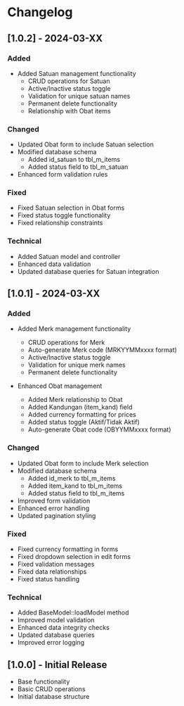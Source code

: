 # Changelog

## [1.0.2] - 2024-03-XX

### Added
- Added Satuan management functionality
  - CRUD operations for Satuan
  - Active/Inactive status toggle
  - Validation for unique satuan names
  - Permanent delete functionality
  - Relationship with Obat items

### Changed
- Updated Obat form to include Satuan selection
- Modified database schema
  - Added id_satuan to tbl_m_items
  - Added status field to tbl_m_satuan
- Enhanced form validation rules

### Fixed
- Fixed Satuan selection in Obat forms
- Fixed status toggle functionality
- Fixed relationship constraints

### Technical
- Added Satuan model and controller
- Enhanced data validation
- Updated database queries for Satuan integration

## [1.0.1] - 2024-03-XX

### Added
- Added Merk management functionality
  - CRUD operations for Merk
  - Auto-generate Merk code (MRKYYMMxxxx format)
  - Active/Inactive status toggle
  - Validation for unique merk names
  - Permanent delete functionality

- Enhanced Obat management
  - Added Merk relationship to Obat
  - Added Kandungan (item_kand) field
  - Added currency formatting for prices
  - Added status toggle (Aktif/Tidak Aktif)
  - Auto-generate Obat code (OBYYMMxxxx format)

### Changed
- Updated Obat form to include Merk selection
- Modified database schema
  - Added id_merk to tbl_m_items
  - Added item_kand to tbl_m_items
  - Added status field to tbl_m_items
- Improved form validation
- Enhanced error handling
- Updated pagination styling

### Fixed
- Fixed currency formatting in forms
- Fixed dropdown selection in edit forms
- Fixed validation messages
- Fixed data relationships
- Fixed status handling

### Technical
- Added BaseModel::loadModel method
- Improved model validation
- Enhanced data integrity checks
- Updated database queries
- Improved error logging

## [1.0.0] - Initial Release
- Base functionality
- Basic CRUD operations
- Initial database structure 